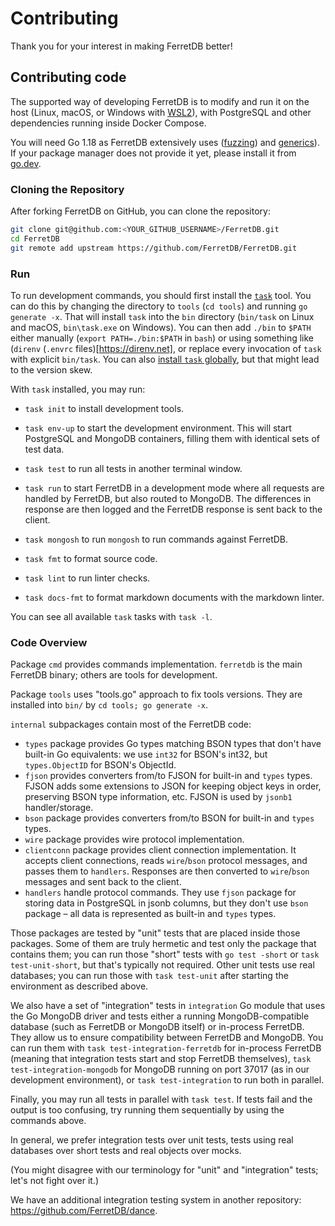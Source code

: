# Contributing

Thank you for your interest in making FerretDB better!

## Contributing code

The supported way of developing FerretDB is to modify and run it on the host (Linux, macOS, or Windows with [WSL2](https://docs.microsoft.com/en-us/windows/wsl/)), with PostgreSQL and other dependencies running inside Docker Compose.

You will need Go 1.18 as FerretDB extensively uses ([fuzzing](https://go.dev/doc/tutorial/fuzz)) and [generics](https://go.dev/doc/tutorial/generics)).
If your package manager does not provide it yet, please install it from [go.dev](https://go.dev/dl/).

### Cloning the Repository

After forking FerretDB on GitHub, you can clone the repository:

```sh
git clone git@github.com:<YOUR_GITHUB_USERNAME>/FerretDB.git
cd FerretDB
git remote add upstream https://github.com/FerretDB/FerretDB.git
```

### Run

To run development commands, you should first install the [`task`](https://taskfile.dev/) tool.
You can do this by changing the directory to `tools` (`cd tools`) and running `go generate -x`.
That will install `task` into the `bin` directory (`bin/task` on Linux and macOS, `bin\task.exe` on Windows).
You can then add `./bin` to `$PATH` either manually (`export PATH=./bin:$PATH` in `bash`) or using something like (`direnv` (`.envrc` files)[https://direnv.net], or replace every invocation of `task` with explicit `bin/task`.
You can also [install `task` globally](https://taskfile.dev/#/installation), but that might lead to the version skew.

With `task` installed, you may run:

* `task init` to install development tools.

* `task env-up` to start the development environment.
This will start PostgreSQL and MongoDB containers, filling them with identical sets of test data.

* `task test` to run all tests in another terminal window.

* `task run` to start FerretDB in a development mode where all requests are handled by FerretDB, but also routed to MongoDB.
The differences in response are then logged and the FerretDB response is sent back to the client.

* `task mongosh` to run `mongosh` to run commands against FerretDB.

* `task fmt` to format source code.

* `task lint` to run linter checks.

* `task docs-fmt` to format markdown documents with the markdown linter.

You can see all available `task` tasks with `task -l`.

### Code Overview

Package `cmd` provides commands implementation. `ferretdb` is the main FerretDB binary; others are tools for development.

Package `tools` uses "tools.go" approach to fix tools versions.
They are installed into `bin/` by `cd tools; go generate -x`.

`internal` subpackages contain most of the FerretDB code:

* `types` package provides Go types matching BSON types that don't have built-in Go equivalents:
  we use `int32` for BSON's int32, but `types.ObjectID` for BSON's ObjectId.
* `fjson` provides converters from/to FJSON for built-in and `types` types.
  FJSON adds some extensions to JSON for keeping object keys in order, preserving BSON type information, etc.
  FJSON is used by `jsonb1` handler/storage.
* `bson` package provides converters from/to BSON for built-in and `types` types.
* `wire` package provides wire protocol implementation.
* `clientconn` package provides client connection implementation.
  It accepts client connections, reads `wire`/`bson` protocol messages, and passes them to `handlers`.
  Responses are then converted to `wire`/`bson` messages and sent back to the client.
* `handlers` handle protocol commands.
  They use `fjson` package for storing data in PostgreSQL in jsonb columns, but they don't use `bson` package –
  all data is represented as built-in and `types` types.

Those packages are tested by "unit" tests that are placed inside those packages.
Some of them are truly hermetic and test only the package that contains them; you can run those "short" tests with `go test -short` or `task test-unit-short`, but that's typically not required.
Other unit tests use real databases; you can run those with `task test-unit` after starting the environment as described above.

We also have a set of "integration" tests in `integration` Go module that uses the Go MongoDB driver and tests either a running MongoDB-compatible database (such as FerretDB or MongoDB itself) or in-process FerretDB.
They allow us to ensure compatibility between FerretDB and MongoDB.
You can run them with `task test-integration-ferretdb` for in-process FerretDB (meaning that integration tests start and stop FerretDB themselves), `task test-integration-mongodb` for MongoDB running on port 37017 (as in our development environment), or `task test-integration` to run both in parallel.

Finally, you may run all tests in parallel with `task test`.
If tests fail and the output is too confusing, try running them sequentially by using the commands above.

In general, we prefer integration tests over unit tests, tests using real databases over short tests and real objects over mocks.

(You might disagree with our terminology for "unit" and "integration" tests; let's not fight over it.)

We have an additional integration testing system in another repository: <https://github.com/FerretDB/dance>.
